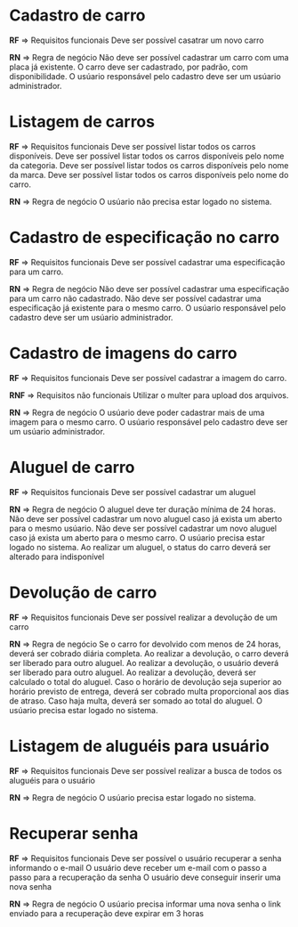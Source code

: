 # Cadastro de carro

**RF** => Requisitos funcionais
Deve ser possível casatrar um novo carro

**RN** => Regra de negócio
Não deve ser possível cadastrar um carro com uma placa já existente.
O carro deve ser cadastrado, por padrão, com disponibilidade.
O usúario responsável pelo cadastro deve ser um usúario administrador.

# Listagem de carros

**RF** => Requisitos funcionais
Deve ser possível listar todos os carros disponíveis.
Deve ser possível listar todos os carros disponíveis pelo nome da categoria.
Deve ser possível listar todos os carros disponíveis pelo nome da marca.
Deve ser possível listar todos os carros disponíveis pelo nome do carro.

**RN** => Regra de negócio
O usúario não precisa estar logado no sistema.

# Cadastro de especificação no carro

**RF** => Requisitos funcionais
Deve ser possível cadastrar uma especificação para um carro.

**RN** => Regra de negócio
Não deve ser possível cadastrar uma especificação para um carro não cadastrado.
Não deve ser possível cadastrar uma especificação já existente para o mesmo carro.
O usúario responsável pelo cadastro deve ser um usúario administrador.

# Cadastro de imagens do carro

**RF** => Requisitos funcionais
Deve ser possível cadastrar a imagem do carro.

**RNF** => Requisitos não funcionais
Utilizar o multer para upload dos arquivos.

**RN** => Regra de negócio
O usúario deve poder cadastrar mais de uma imagem para o mesmo carro.
O usúario responsável pelo cadastro deve ser um usúario administrador.

# Aluguel de carro

**RF** => Requisitos funcionais
Deve ser possível cadastrar um aluguel

**RN** => Regra de negócio
O aluguel deve ter duração mínima de 24 horas.
Não deve ser possível cadastrar um novo aluguel caso já exista um aberto para o mesmo usúario.
Não deve ser possível cadastrar um novo aluguel caso já exista um aberto para o mesmo carro.
O usúario precisa estar logado no sistema.
Ao realizar um aluguel, o status do carro deverá ser alterado para indisponível

# Devolução de carro

**RF** => Requisitos funcionais
Deve ser possível realizar a devolução de um carro

**RN** => Regra de negócio
Se o carro for devolvido com menos de 24 horas, deverá ser cobrado diária completa.
Ao realizar a devolução, o carro deverá ser liberado para outro aluguel.
Ao realizar a devolução, o usuário deverá ser liberado para outro aluguel.
Ao realizar a devolução, deverá ser calculado o total do aluguel.
Caso o horário de devolução seja superior ao horário previsto de entrega, deverá ser cobrado multa proporcional aos dias de atraso.
Caso haja multa, deverá ser somado ao total do aluguel.
O usúario precisa estar logado no sistema.

# Listagem de aluguéis para usuário

**RF** => Requisitos funcionais
Deve ser possível realizar a busca de todos os aluguéis para o usuário

**RN** => Regra de negócio
O usúario precisa estar logado no sistema.

# Recuperar senha

**RF** => Requisitos funcionais
Deve ser possível o usuário recuperar a senha informando o e-mail
O usuário deve receber um e-mail com o passo a passo para a  recuperação da senha
O usuário deve conseguir inserir uma nova senha

**RN** => Regra de negócio
O usúario precisa informar uma nova senha
o link enviado para a recuperação deve expirar em 3 horas